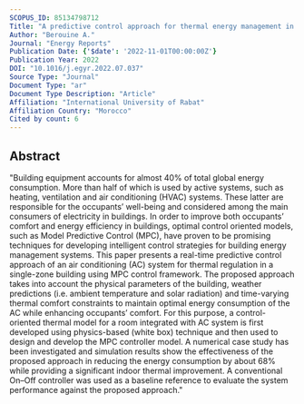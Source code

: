 ```yaml
---
SCOPUS_ID: 85134798712
Title: "A predictive control approach for thermal energy management in buildings"
Author: "Berouine A."
Journal: "Energy Reports"
Publication Date: {'$date': '2022-11-01T00:00:00Z'}
Publication Year: 2022
DOI: "10.1016/j.egyr.2022.07.037"
Source Type: "Journal"
Document Type: "ar"
Document Type Description: "Article"
Affiliation: "International University of Rabat"
Affiliation Country: "Morocco"
Cited by count: 6
---
```


## Abstract
"Building equipment accounts for almost 40% of total global energy consumption. More than half of which is used by active systems, such as heating, ventilation and air conditioning (HVAC) systems. These latter are responsible for the occupants’ well-being and considered among the main consumers of electricity in buildings. In order to improve both occupants’ comfort and energy efficiency in buildings, optimal control oriented models, such as Model Predictive Control (MPC), have proven to be promising techniques for developing intelligent control strategies for building energy management systems. This paper presents a real-time predictive control approach of an air conditioning (AC) system for thermal regulation in a single-zone building using MPC control framework. The proposed approach takes into account the physical parameters of the building, weather predictions (i.e. ambient temperature and solar radiation) and time-varying thermal comfort constraints to maintain optimal energy consumption of the AC while enhancing occupants’ comfort. For this purpose, a control-oriented thermal model for a room integrated with AC system is first developed using physics-based (white box) technique and then used to design and develop the MPC controller model. A numerical case study has been investigated and simulation results show the effectiveness of the proposed approach in reducing the energy consumption by about 68% while providing a significant indoor thermal improvement. A conventional On–Off controller was used as a baseline reference to evaluate the system performance against the proposed approach."
